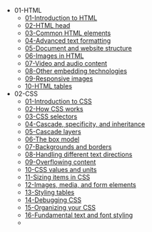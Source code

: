 * 01-HTML
  * [01-Introduction to HTML](01-HTML/01-Introduction%20to%20HTML.md)
  * [02-HTML head](01-HTML/02-HTML%20head.md)
  * [03-Common HTML elements](01-HTML/03-Common%20HTML%20elements.md)
  * [04-Advanced text formatting](01-HTML/04-Advanced%20text%20formatting.md)
  * [05-Document and website structure](01-HTML/05-Document%20and%20website%20structure.md)
  * [06-Images in HTML](01-HTML/06-Images%20in%20HTML.md)
  * [07-Video and audio content](01-HTML/07-Video%20and%20audio%20content.md)
  * [08-Other embedding technologies](01-HTML/08-Other%20embedding%20technologies.md)
  * [09-Responsive images](01-HTML/09-Responsive%20images.md)
  * [10-HTML tables](01-HTML/10-HTML%20tables.md)
* 02-CSS
  * [01-Introduction to CSS](02-CSS/01-Introduction%20to%20CSS.md)
  * [02-How CSS works](02-CSS/02-How%20CSS%20works.md)
  * [03-CSS selectors](02-CSS/03-CSS%20selectors.md)
  * [04-Cascade, specificity, and inheritance](02-CSS/04-Cascade,%20specificity,%20and%20inheritance.md)
  * [05-Cascade layers](02-CSS/05-Cascade%20layers.md)
  * [06-The box model](02-CSS/06-The%20box%20model.md)
  * [07-Backgrounds and borders](02-CSS/07-Backgrounds%20and%20borders.md)
  * [08-Handling different text directions](02-CSS/08-Handling%20different%20text%20directions.md)
  * [09-Overflowing content](02-CSS/09-Overflowing%20content.md)
  * [10-CSS values and units](02-CSS/10-CSS%20values%20and%20units.md)
  * [11-Sizing items in CSS](02-CSS/11-Sizing%20items%20in%20CSS.md)
  * [12-Images, media, and form elements](02-CSS/12-Images,%20media,%20and%20form%20elements.md)
  * [13-Styling tables](02-CSS/13-Styling%20tables.md)
  * [14-Debugging CSS](02-CSS/14-Debugging%20CSS.md)
  * [15-Organizing your CSS](02-CSS/15-Organizing%20your%20CSS.md)
  * [16-Fundamental text and font styling](02-CSS/16-Fundamental%20text%20and%20font%20styling.md)
  * 